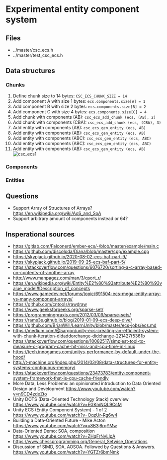 # Experimental entity component system

## Files
* ../master/csc_ecs.h
* ../master/test_csc_ecs.h


## Data structures

### Chunks
1. Define chunk size to 14 bytes: `CSC_ECS_CHUNK_SIZE = 14`<br>
2. Add component A with size 1 bytes: `ecs.components.size[A] = 1`
2. Add component B with size 2 bytes: `ecs.components.size[B] = 2`
2. Add component C with size 4 bytes: `ecs.components.size[C] = 4`
2. Add chunk with components (AB): `csc_ecs_add_chunk (ecs, (AB), 2)`
3. Add chunk with components (CBA): `csc_ecs_add_chunk (ecs, (CBA), 3)`
4. Add entity with components (AB): `csc_ecs_gen_entity (ecs, AB)`
5. Add entity with components (AB): `csc_ecs_gen_entity (ecs, AB)`
6. Add entity with components (ABC): `csc_ecs_gen_entity (ecs, ABC)`
7. Add entity with components (ABC): `csc_ecs_gen_entity (ecs, ABC)`
8. Add entity with components (AB): `csc_ecs_gen_entity (ecs, AB)`
![csc_ecs1](../master/csc_ecs1.png)

### Components

### Entities


## Questions
* Support Array of Structures of Arrays? https://en.wikipedia.org/wiki/AoS_and_SoA
* Support arbitrary amount of components instead or 64?




## Insperational sources
* https://gitlab.com/Falconerd/ember-ecs/-/blob/master/example/main.c
* https://github.com/discoloda/Diana/blob/master/cpp/example.cpp
* https://skypjack.github.io/2020-08-02-ecs-baf-part-9/
* https://skypjack.github.io/2019-09-25-ecs-baf-part-5/
* https://stackoverflow.com/questions/6076720/sorting-a-c-array-based-on-contents-of-another-array
* http://www.manpagez.com/man/3/qsort_r/
* https://en.wikipedia.org/wiki/Entity%E2%80%93attribute%E2%80%93value_model#Description_of_concepts
* https://www.gamedev.net/forums/topic/691504-ecs-mega-entity-array-vs-many-component-arrays/
* https://github.com/cntools/rawdraw
* https://www.geeksforgeeks.org/sparse-set/
* https://programmingpraxis.com/2012/03/09/sparse-sets/
* https://rams3s.github.io/blog/2019-01-09-ecs-deep-dive/
* https://github.com/BrianWill/LearnUnity/blob/master/ecs-jobs/ecs.md
* https://medium.com/@5argon/unity-ecs-creating-an-efficient-system-with-chunk-iteration-didaddorchange-didchange-221427f5361b
* https://stackoverflow.com/questions/10082517/simplest-tool-to-measure-c-program-cache-hit-miss-and-cpu-time-in-linux
* https://tech.innogames.com/unitys-performance-by-default-under-the-hood/
* http://t-machine.org/index.php/2014/03/08/data-structures-for-entity-systems-contiguous-memory/
* https://stackoverflow.com/questions/23473783/entity-component-system-framework-that-is-cpu-cache-friendly
* More Data, Less Problems: an opinionated introduction to Data Oriented Design and Development https://www.youtube.com/watch?v=n9CD4zdeZto
* Unity DOTS (Data-Oriented Technology Stack) overview https://www.youtube.com/watch?v=EGKmNQL9CcM
* Unity ECS (Entity Component System) - 1 of 2 https://www.youtube.com/watch?v=OqzUr-Rg6w4
* Building a Data-Oriented Future - Mike Acton https://www.youtube.com/watch?v=u8B3j8rqYMw
* Data-Oriented Demo: SOA, composition https://www.youtube.com/watch?v=ZHqFrNyLlpA
* https://www.chessprogramming.org/General_Setwise_Operations
* Discussion of SIMD, SOA, AOSOA. Followed by Questions & Answers. https://www.youtube.com/watch?v=YGTZr6bmNmk